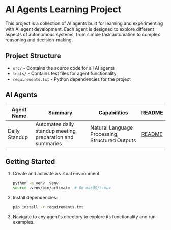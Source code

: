 # AI Agents Learning Project

This project is a collection of AI agents built for learning and experimenting with AI agent development. Each agent is designed to explore different aspects of autonomous systems, from simple task automation to complex reasoning and decision-making.

## Project Structure

- `src/` - Contains the source code for all AI agents
- `tests/` - Contains test files for agent functionality
- `requirements.txt` - Python dependencies for the project

## AI Agents

| Agent Name    | Summary                                                   | Capabilities                                    | README                                |
| ------------- | --------------------------------------------------------- | ----------------------------------------------- | ------------------------------------- |
| Daily Standup | Automates daily standup meeting preparation and summaries | Natural Language Processing, Structured Outputs | [README](src/daily_standup/README.md) |

## Getting Started

1. Create and activate a virtual environment:

   ```bash
   python -m venv .venv
   source .venv/bin/activate  # On macOS/Linux
   ```

2. Install dependencies:

   ```bash
   pip install -r requirements.txt
   ```

3. Navigate to any agent's directory to explore its functionality and run examples.
